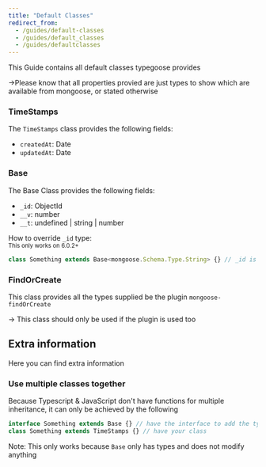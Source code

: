 ```yaml
---
title: "Default Classes"
redirect_from:
  - /guides/default-classes
  - /guides/default_classes
  - /guides/defaultclasses
---
```


This Guide contains all default classes typegoose provides

->Please know that all properties provied are just types to show which are available from mongoose, or stated otherwise

### TimeStamps

The `TimeStamps` class provides the following fields:

- `createdAt`: Date
- `updatedAt`: Date

### Base

The Base Class provides the following fields:

- `_id`: ObjectId
- `__v`: number
- `__t`: undefined \| string \| number

How to override `_id` type:  
<sub>This only works on 6.0.2+</sub>

```ts
class Something extends Base<mongoose.Schema.Type.String> {} // _id is now of type "String" (from mongoose)
```

### FindOrCreate

This class provides all the types supplied be the plugin `mongoose-findOrCreate`

-> This class should only be used if the plugin is used too

## Extra information

Here you can find extra information

### Use multiple classes together

Because Typescript & JavaScript don't have functions for multiple inheritance, it can only be achieved by the following

```ts
interface Something extends Base {} // have the interface to add the types of "Base" to the class
class Something extends TimeStamps {} // have your class
```

Note: This only works because `Base` only has types and does not modify anything
